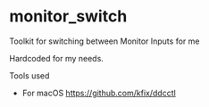 # monitor_switch

Toolkit for switching between Monitor Inputs for me

Hardcoded for my needs.

Tools used
- For macOS https://github.com/kfix/ddcctl 
